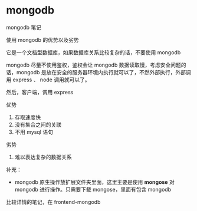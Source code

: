 # mongodb

mongodb 笔记

使用 mongodb 的优势以及劣势

它是一个文档型数据库，如果数据库关系比较复杂的话，不要使用 mongodb

mongodb 尽量不使用鉴权，鉴权会让 mongodb 数据读取慢，考虑安全问题的话，mongodb 是放在安全的服务器环境内执行就可以了，不然外部执行，外部调用 express 、 node 调用就可以了。

然后，客户端，调用 express

优势

1. 存取速度快
2. 没有集合之间的关联
3. 不用 mysql 语句

劣势

1. 难以表达复杂的数据关系

补充：

- mongodb 原生操作放扩展文件夹里面，这里主要是使用 **mongose** 对 mongodb 进行操作。只需要下载 mongose，里面有包含 mongodb

比较详情的笔记，在 frontend-mongodb
